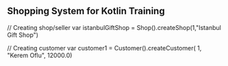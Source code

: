## Shopping System for Kotlin Training

// Creating shop/seller
  var istanbulGiftShop = Shop().createShop(1,"Istanbul Gift Shop")

// Creating customer
    var customer1 = Customer().createCustomer(
            1,
            "Kerem Oflu",
            12000.0)
